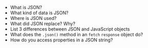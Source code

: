 * What is JSON?
* What kind of data is JSON?
* Where is JSON used?
* What did JSON replace? Why?
* List 3 differences between JSON and JavaScript objects
* What does the `.json()` method in an `fetch` `response` object do?
* How do you access properties in a JSON string?
